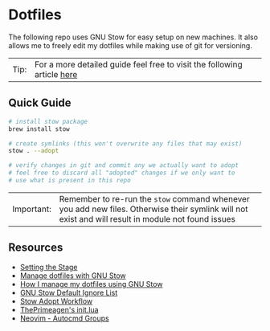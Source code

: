 # Dotfiles

The following repo uses GNU Stow for easy setup on new machines. It also allows me to freely edit my dotfiles while making use of git for versioning.

<!-- prettier-ignore -->
| | | 
|-|-|
| Tip: | For a more detailed guide feel free to visit the following article [here][_r0] |

## Quick Guide

```sh
# install stow package
brew install stow

# create symlinks (this won't overwrite any files that may exist)
stow . --adopt

# verify changes in git and commit any we actually want to adopt
# feel free to discard all "adopted" changes if we only want to
# use what is present in this repo
```

<!-- prettier-ignore -->
| | | 
|-|-|
| Important: | Remember to re-run the `stow` command whenever you add new files. Otherwise their symlink will not exist and will result in module not found issues |

## Resources

-   [Setting the Stage][_r0]
-   [Manage dotfiles with GNU Stow][_r1]
-   [How I manage my dotfiles using GNU Stow][_r2]
-   [GNU Stow Default Ignore List][_r3]
-   [Stow Adopt Workflow][_r4]
-   [ThePrimeagen's init.lua][_r5]
-   [Neovim - Autocmd Groups][_r6]

[_r0]: https://www.lelopez.io/blog/dev-environement
[_r1]: https://dr563105.github.io/blog/manage-dotfiles-with-gnu-stow/
[_r2]: https://tamerlan.dev/how-i-manage-my-dotfiles-using-gnu-stow/
[_r3]: https://www.gnu.org/software/stow/manual/stow.html#Types-And-Syntax-Of-Ignore-Lists
[_r4]: https://unix.stackexchange.com/a/698982
[_r5]: https://github.com/ThePrimeagen/init.lua/tree/master
[_r6]: https://neovim.io/doc/user/autocmd.html#autocmd-groups
